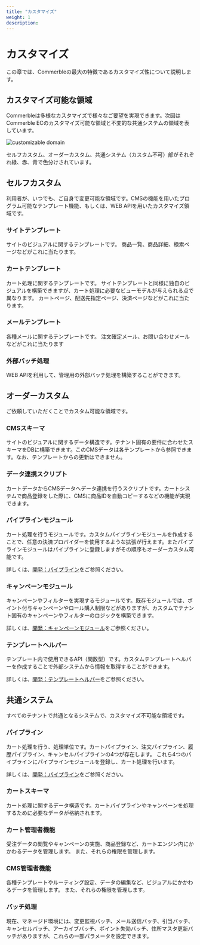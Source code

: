```yaml
---
title: "カスタマイズ"
weight: 1
description: 
---
```


# カスタマイズ

この章では、Commerbleの最大の特徴であるカスタマイズ性について説明します。

## カスタマイズ可能な領域

Commerbleは多様なカスタマイズで様々なご要望を実現できます。次図はCommerble ECのカスタマイズ可能な領域と不変的な共通システムの領域を表しています。

![customizable domain](customizable_domains.jpg)

セルフカスタム、オーダーカスタム、共通システム（カスタム不可）部がそれぞれ緑、赤、青で色分けされています。

## セルフカスタム

利用者が、いつでも、ご自身で変更可能な領域です。CMSの機能を用いたプログラム可能なテンプレート機能、もしくは、WEB APIを用いたカスタマイズ領域です。

### サイトテンプレート
サイトのビジュアルに関するテンプレートです。 商品一覧、商品詳細、検索ページなどがこれに当たります。

### カートテンプレート
カート処理に関するテンプレートです。 サイトテンプレートと同様に独自のビジュアルを構築できますが、カート処理に必要なビューモデルが与えられる点で異なります。 カートページ、配送先指定ページ、決済ページなどがこれに当たります。

### メールテンプレート
各種メールに関するテンプレートです。 注文確定メール、お問い合わせメールなどがこれに当たります

### 外部バッチ処理
WEB APIを利用して、管理用の外部バッチ処理を構築することができます。

## オーダーカスタム

ご依頼していただくことでカスタム可能な領域です。

### CMSスキーマ
サイトのビジュアルに関するデータ構造です。テナント固有の要件に合わせたスキーマをDBに構築できます。このCMSデータは各テンプレートから参照できます。なお、テンプレートからの更新はできません。

### データ連携スクリプト

カートデータからCMSデータへデータ連携を行うスクリプトです。カートシステムで商品登録をした際に、CMSに商品IDを自動コピーするなどの機能が実現できます。

### パイプラインモジュール
カート処理を行うモジュールです。カスタムパイプラインモジュールを作成することで、任意の決済プロバイダーを使用するような拡張が行えます。またパイプラインモジュールはパイプラインに登録しますがその順序もオーダーカスタム可能です。

詳しくは、[開発：パイプライン]をご参照ください。

### キャンペーンモジュール
キャンペーンやフィルターを実現するモジュールです。既存モジュールでは、ポイント付与キャンペーンやロール購入制限などがありますが、カスタムでテナント固有のキャンペーンやフィルターのロジックを構築できます。

詳しくは、[開発：キャンペーンモジュール]をご参照ください。

### テンプレートヘルパー
テンプレート内で使用できるAPI（関数型）です。カスタムテンプレートヘルパーを作成することで外部システムから情報を取得することができます。

詳しくは、[開発：テンプレートヘルパー]をご参照ください。

## 共通システム

すべてのテナントで共通となるシステムで、カスタマイズ不可能な領域です。

### パイプライン
カート処理を行う、処理単位です。カートパイプライン、注文パイプライン、履歴パイプライン、キャンセルパイプラインの4つが存在します。
これら4つのパイプラインにパイプラインモジュールを登録し、カート処理を行います。

詳しくは、[開発：パイプライン]をご参照ください。

### カートスキーマ
カート処理に関するデータ構造です。カートパイプラインやキャンペーンを処理するために必要なデータが格納されます。

### カート管理者機能
受注データの閲覧やキャンペーンの実施、商品登録など、カートエンジン内にかかわるデータを管理します。 また、それらの権限を管理します。

### CMS管理者機能
各種テンプレートやルーティング設定、データの編集など、ビジュアルにかかわるデータを管理します。 また、それらの権限を管理します。

### バッチ処理
現在、マネージド環境には、変更監視バッチ、メール送信バッチ、引当バッチ、キャンセルバッチ、アーカイブバッチ、ポイント失効バッチ、住所マスタ更新バッチがありますが、これらの一部パラメータを設定できます。


[開発：パイプライン]: ../../development/pipeline/ "パイプライン"
[開発：パイプラインモジュール]: ../../development/pipeline/#パイプラインモジュール "パイプラインモジュール"
[標準パイプラインモジュール]: ../../development/pipeline/#標準パイプラインモジュール "標準パイプラインモジュール"
[開発：キャンペーンモジュール]: ../../development/campaign/ "キャンペーンモジュール"
[開発：テンプレートヘルパー]: ../../development/template-helper/ "テンプレートヘルパー"